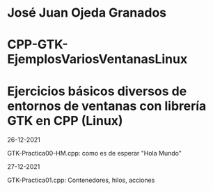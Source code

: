 # José Juan Ojeda Granados
# CPP-GTK-EjemplosVariosVentanasLinux
# Ejercicios básicos diversos de entornos de ventanas con librería GTK en CPP (Linux)

26-12-2021

GTK-Practica00-HM.cpp: como es de esperar "Hola Mundo"

27-12-2021

GTK-Practica01.cpp: Contenedores, hilos, acciones
